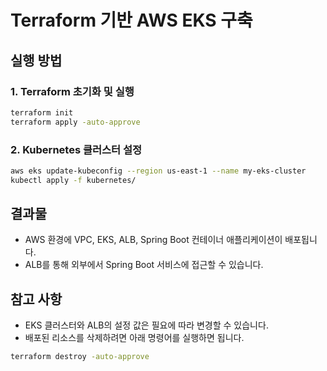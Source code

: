 # Terraform 기반 AWS EKS 구축

## 실행 방법
### 1. Terraform 초기화 및 실행
```sh
terraform init
terraform apply -auto-approve
```

### 2. Kubernetes 클러스터 설정
```sh
aws eks update-kubeconfig --region us-east-1 --name my-eks-cluster
kubectl apply -f kubernetes/
```

## 결과물
- AWS 환경에 VPC, EKS, ALB, Spring Boot 컨테이너 애플리케이션이 배포됩니다.
- ALB를 통해 외부에서 Spring Boot 서비스에 접근할 수 있습니다.

## 참고 사항
- EKS 클러스터와 ALB의 설정 값은 필요에 따라 변경할 수 있습니다.
- 배포된 리소스를 삭제하려면 아래 명령어를 실행하면 됩니다.
```sh
terraform destroy -auto-approve
```

